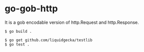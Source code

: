 # go-gob-http
It is a gob encodable version of http.Request and http.Response.

    $ go build .

    $ go get github.com/liquidgecka/testlib
    $ go test .
